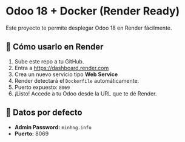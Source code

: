 # Odoo 18 + Docker (Render Ready)

Este proyecto te permite desplegar Odoo 18 en Render fácilmente.

## 🚀 Cómo usarlo en Render

1. Sube este repo a tu GitHub.
2. Entra a https://dashboard.render.com
3. Crea un nuevo servicio tipo **Web Service**
4. Render detectará el `Dockerfile` automáticamente.
5. Puerto expuesto: `8069`
6. ¡Listo! Accede a tu Odoo desde la URL que te dé Render.

## 🔐 Datos por defecto

- **Admin Password:** `minhng.info`
- **Puerto:** 8069
